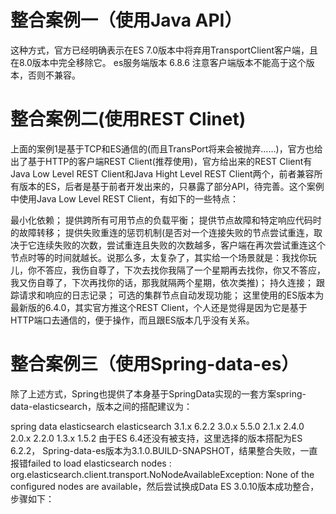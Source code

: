 # 整合案例一（使用Java API）
这种方式，官方已经明确表示在ES 7.0版本中将弃用TransportClient客户端，且在8.0版本中完全移除它。
es服务端版本 6.8.6
注意客户端版本不能高于这个版本，否则不兼容。

# 整合案例二(使用REST Clinet)
上面的案例1是基于TCP和ES通信的(而且TransPort将来会被抛弃……)，官方也给出了基于HTTP的客户端REST Client(推荐使用)，官方给出来的REST Client有Java Low Level REST Client和Java Hight Level REST Client两个，前者兼容所有版本的ES，后者是基于前者开发出来的，只暴露了部分API，待完善。这个案例中使用Java Low Level REST Client，有如下的一些特点：

最小化依赖；
提供跨所有可用节点的负载平衡；
提供节点故障和特定响应代码时的故障转移；
提供失败重连的惩罚机制(是否对一个连接失败的节点尝试重连，取决于它连续失败的次数，尝试重连且失败的次数越多，客户端在再次尝试重连这个节点时等的时间就越长。说那么多，太复杂了，其实给一个场景就是：我找你玩儿，你不答应，我伤自尊了，下次去找你我隔了一个星期再去找你，你又不答应，我又伤自尊了，下次再找你的话，那我就隔两个星期，依次类推)；
持久连接；
跟踪请求和响应的日志记录；
可选的集群节点自动发现功能；
这里使用的ES版本为最新版的6.4.0，其实官方推这个REST Client，个人还是觉得是因为它是基于HTTP端口去通信的，便于操作，而且跟ES版本几乎没有关系。

# 整合案例三（使用Spring-data-es）
除了上述方式，Spring也提供了本身基于SpringData实现的一套方案spring-data-elasticsearch，版本之间的搭配建议为：

spring data elasticsearch	elasticsearch
3.1.x	6.2.2
3.0.x	5.5.0
2.1.x	2.4.0
2.0.x	2.2.0
1.3.x	1.5.2
由于ES 6.4还没有被支持，这里选择的版本搭配为ES 6.2.2， Spring-data-es版本为3.1.0.BUILD-SNAPSHOT，结果整合失败，一直报错failed to load elasticsearch nodes : org.elasticsearch.client.transport.NoNodeAvailableException: None of the configured nodes are available，然后尝试换成Data ES 3.0.10版本成功整合，步骤如下：

